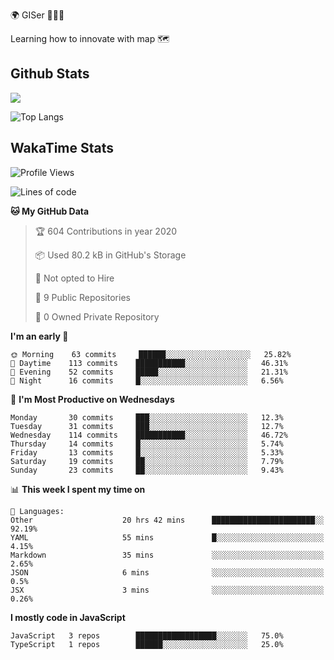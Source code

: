 🌍 GISer 👨🏻‍💻

Learning how to innovate with map 🗺

## Github Stats

![](https://github-readme-stats.vercel.app/api?username=lkcozy&show_icons=true&theme=tokyonight&hide_title=true)

![Top Langs](https://github-readme-stats.vercel.app/api/top-langs/?username=lkcozy&layout=compact&theme=tokyonight)

## WakaTime Stats

<!--START_SECTION:waka-->
![Profile Views](http://img.shields.io/badge/Profile%20Views-50-blue)

![Lines of code](https://img.shields.io/badge/From%20Hello%20World%20I've%20written-300620%20Lines%20of%20code-blue)

**🐱 My GitHub Data** 

> 🏆 604 Contributions in year 2020
 > 
> 📦 Used 80.2 kB in GitHub's Storage 
 > 
> 🚫 Not opted to Hire
 > 
> 📜 9 Public Repositories 
 > 
> 🔑 0 Owned Private Repository 
 > 
**I'm an early 🐤** 

```text
🌞 Morning    63 commits     ██████░░░░░░░░░░░░░░░░░░░   25.82% 
🌆 Daytime    113 commits    ███████████░░░░░░░░░░░░░░   46.31% 
🌃 Evening    52 commits     █████░░░░░░░░░░░░░░░░░░░░   21.31% 
🌙 Night      16 commits     █░░░░░░░░░░░░░░░░░░░░░░░░   6.56%

```
📅 **I'm Most Productive on Wednesdays** 

```text
Monday       30 commits     ███░░░░░░░░░░░░░░░░░░░░░░   12.3% 
Tuesday      31 commits     ███░░░░░░░░░░░░░░░░░░░░░░   12.7% 
Wednesday    114 commits    ███████████░░░░░░░░░░░░░░   46.72% 
Thursday     14 commits     █░░░░░░░░░░░░░░░░░░░░░░░░   5.74% 
Friday       13 commits     █░░░░░░░░░░░░░░░░░░░░░░░░   5.33% 
Saturday     19 commits     ██░░░░░░░░░░░░░░░░░░░░░░░   7.79% 
Sunday       23 commits     ██░░░░░░░░░░░░░░░░░░░░░░░   9.43%

```


📊 **This week I spent my time on** 

```text
💬 Languages: 
Other                    20 hrs 42 mins      ███████████████████████░░   92.19% 
YAML                     55 mins             █░░░░░░░░░░░░░░░░░░░░░░░░   4.15% 
Markdown                 35 mins             ░░░░░░░░░░░░░░░░░░░░░░░░░   2.65% 
JSON                     6 mins              ░░░░░░░░░░░░░░░░░░░░░░░░░   0.5% 
JSX                      3 mins              ░░░░░░░░░░░░░░░░░░░░░░░░░   0.26%

```

**I mostly code in JavaScript** 

```text
JavaScript   3 repos        ██████████████████░░░░░░░   75.0% 
TypeScript   1 repos        ██████░░░░░░░░░░░░░░░░░░░   25.0%

```



<!--END_SECTION:waka-->
